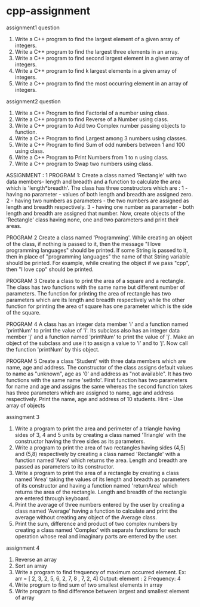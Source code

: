 # cpp-assignment

assignment1 question
1. Write a C++ program to find the largest element of a given array of integers.
2. Write a C++ program to find the largest three elements in an array.
3. Write a C++ program to find second largest element in a given array of integers.
4. Write a C++ program to find k largest elements in a given array of integers.
5. Write a C++ program to find the most occurring element in an array of integers.

assignment2 question
1. Write a C++ Program to find Factorial of a number using class.
2. Write a C++ program to find Reverse of a Number using class.
3. Write a C++ program to Add two Complex number passing objects to function.
4. Write a C++ Program to find Largest among 3 numbers using classes.
5. Write a C++ Program to find Sum of odd numbers between 1 and 100 using class.
6. Write a C++ Program to Print Numbers from 1 to n using class.
7. Write a C++ program to Swap two numbers using class.

ASSIGNMENT : 1
PROGRAM 1:
Create a class named 'Rectangle' with two data members- length and breadth and a function to calculate the area which is 'length*breadth'. The class has three constructors which are :
1 - having no parameter - values of both length and breadth are assigned zero.
2 - having two numbers as parameters - the two numbers are assigned as length and breadth respectively.
3 - having one number as parameter - both length and breadth are assigned that number.
Now, create objects of the 'Rectangle' class having none, one and two parameters and print their areas.


PROGRAM 2
Create a class named 'Programming'. While creating an object of the class, if nothing is passed to it, then the message "I love programming languages" should be printed. If some String is passed to it, then in place of "programming languages" the name of that String variable should be printed.
For example, while creating the object if we pass "cpp", then "I love cpp" should be printed.


PROGRAM 3
Create a class to print the area of a square and a rectangle. The class has two functions with the same name but different number of parameters. The function for printing the area of rectangle has two parameters which are its length and breadth respectively while the other function for printing the area of square has one parameter which is the side of the square.

PROGRAM 4
A class has an integer data member 'i' and a function named 'printNum' to print the value of 'i'. Its subclass also has an integer data member 'j' and a function named 'printNum' to print the value of 'j'. Make an object of the subclass and use it to assign a value to 'i' and to 'j'. Now call the function 'printNum' by this object.

PROGRAM  5
Create a class 'Student' with three data members which are name, age and address. The constructor of the class assigns default values to name as "unknown", age as '0' and address as "not available". It has two functions with the same name 'setInfo'. First function has two parameters for name and age and assigns the same whereas the second function takes has three parameters which are assigned to name, age and address respectively. Print the name, age and address of 10 students.
Hint - Use array of objects

assingment 3
1. Write a program to print the area and perimeter of a triangle having sides of 3, 4 and 5 units by creating a class named 'Triangle' with the constructor having the three sides as its parameters.
2. Write a program to print the area of two rectangles having sides (4,5) and (5,8) respectively by creating a class named 'Rectangle' with a function named 'Area' which returns the area. Length and breadth are passed as parameters to its constructor.
3. Write a program to print the area of a rectangle by creating a class named 'Area' taking the values of its length and breadth as parameters of its constructor and having a function named 'returnArea' which returns the area of the rectangle. Length and breadth of the rectangle are entered through keyboard.
4. Print the average of three numbers entered by the user by creating a class named 'Average' having a function to calculate and print the average without creating any object of the Average class.
5. Print the sum, difference and product of two complex numbers by creating a class named 'Complex' with separate functions for each operation whose real and imaginary parts are entered by the user.

assignment 4
1. Reverse an array
2. Sort an array
3. Write a program to find frequency of maximum occurred element.
  Ex: arr = [ 2, 3, 2, 5, 6, 2, 7, 8 , 7, 2, 4]
  Output: element : 2
  Frequency: 4
4. Write program to find sum of two smallest elements in array
5. Write program to find difference between largest and smallest element of array
